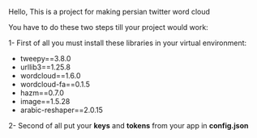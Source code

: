 Hello,
This is a project for making persian twitter word cloud

You have to do these two steps till your project would work:

1- First of all you must install these libraries in your virtual environment:
- tweepy==3.8.0
- urllib3==1.25.8
- wordcloud==1.6.0
- wordcloud-fa==0.1.5
- hazm==0.7.0
- image==1.5.28
- arabic-reshaper==2.0.15

2- Second of all put your **keys** and **tokens** from your app in **config.json**
